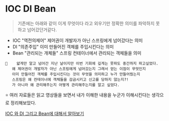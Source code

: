 # IOC DI Bean
> 기존에는 아래와 같이 이게 무엇이다 라고 외우기만 정확한 의미를 파악하지 못하고 넘어갔던거같다.
- IOC "역전의제어" 제어권이 개발자가 아닌 스프링에게 넘어갔다는 의미 
- DI "의존주입" 이미 만들어진 객체를 주입시킨다는 의미
- Bean "관리되는 개체들"  스프링 컨테이너에서 관리되는 객체들을 의미

```
📍    얇게만 알고 넘어간 지난 날이지만 이번 기회에 깊게는 못파도 중간까지 파고싶었다. 
   왜 제어권이 개발자가 아닌 스프링에게 넘어갔는지 그래서 얻는 이점이 무엇인지
   이미 만들어진 객체를 주입시킨다는 것이 무엇을 의미하고 누가 만들어줬는지
   스프링은 왜 컨테이너에 객체들을 감금시키고 신고를 당하지 않는지?! 
   가 아니라 왜 관리해주는지 어떻게 관리해주는지를 알고 싶었다.
```

⭐️ 여러 자료들은 읽고 영상들을 보면서 내가 이해한 내용을 누군가 이해시킨다는 생각으로 정리해보았다.  

[IOC 와 DI 그리고 Bean에 대해서 알아보기](https://github.com/whitewise95/TIL/blob/main/Java/Spring/IOC%20%EC%99%80%20DI%20%EB%8C%80%ED%95%B4%EC%84%9C.md)

